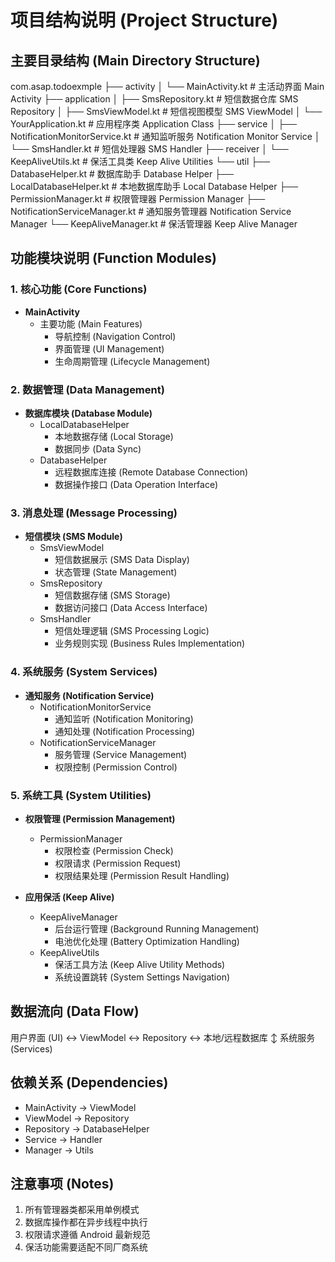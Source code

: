 <!--
 * @Description: 
 * @Author: Manda
 * @Version: 
 * @Date: 2025-03-16 16:50:53
 * @LastEditors: Manda
 * @LastEditTime: 2025-03-16 17:15:25
-->
# 项目结构说明 (Project Structure)

## 主要目录结构 (Main Directory Structure) 

com.asap.todoexmple
├── activity
│ └── MainActivity.kt # 主活动界面  Main Activity
├── application
│ ├── SmsRepository.kt # 短信数据仓库  SMS Repository
│ ├── SmsViewModel.kt # 短信视图模型  SMS ViewModel
│ └── YourApplication.kt # 应用程序类  Application Class
├── service
│ ├── NotificationMonitorService.kt # 通知监听服务  Notification Monitor Service
│ └── SmsHandler.kt # 短信处理器  SMS Handler
├── receiver
│ └── KeepAliveUtils.kt # 保活工具类  Keep Alive Utilities
└── util
├── DatabaseHelper.kt # 数据库助手  Database Helper
├── LocalDatabaseHelper.kt # 本地数据库助手  Local Database Helper
├── PermissionManager.kt # 权限管理器  Permission Manager
├── NotificationServiceManager.kt # 通知服务管理器  Notification Service Manager
└── KeepAliveManager.kt # 保活管理器  Keep Alive Manager


## 功能模块说明 (Function Modules)

### 1. 核心功能 (Core Functions)
- **MainActivity** 
  - 主要功能 (Main Features)
    - 导航控制 (Navigation Control)
    - 界面管理 (UI Management)
    - 生命周期管理 (Lifecycle Management)
  
### 2. 数据管理 (Data Management)
- **数据库模块 (Database Module)**
  - LocalDatabaseHelper
    - 本地数据存储 (Local Storage)
    - 数据同步 (Data Sync)
  - DatabaseHelper
    - 远程数据库连接 (Remote Database Connection)
    - 数据操作接口 (Data Operation Interface)

### 3. 消息处理 (Message Processing)
- **短信模块 (SMS Module)**
  - SmsViewModel
    - 短信数据展示 (SMS Data Display)
    - 状态管理 (State Management)
  - SmsRepository
    - 短信数据存储 (SMS Storage)
    - 数据访问接口 (Data Access Interface)
  - SmsHandler
    - 短信处理逻辑 (SMS Processing Logic)
    - 业务规则实现 (Business Rules Implementation)

### 4. 系统服务 (System Services)
- **通知服务 (Notification Service)**
  - NotificationMonitorService
    - 通知监听 (Notification Monitoring)
    - 通知处理 (Notification Processing)
  - NotificationServiceManager
    - 服务管理 (Service Management)
    - 权限控制 (Permission Control)

### 5. 系统工具 (System Utilities)
- **权限管理 (Permission Management)**
  - PermissionManager
    - 权限检查 (Permission Check)
    - 权限请求 (Permission Request)
    - 权限结果处理 (Permission Result Handling)

- **应用保活 (Keep Alive)**
  - KeepAliveManager
    - 后台运行管理 (Background Running Management)
    - 电池优化处理 (Battery Optimization Handling)
  - KeepAliveUtils
    - 保活工具方法 (Keep Alive Utility Methods)
    - 系统设置跳转 (System Settings Navigation)

## 数据流向 (Data Flow)

用户界面 (UI) ↔ ViewModel ↔ Repository ↔ 本地/远程数据库
↕
系统服务 (Services)

## 依赖关系 (Dependencies)
- MainActivity → ViewModel
- ViewModel → Repository
- Repository → DatabaseHelper
- Service → Handler
- Manager → Utils

## 注意事项 (Notes)
1. 所有管理器类都采用单例模式
2. 数据库操作都在异步线程中执行
3. 权限请求遵循 Android 最新规范
4. 保活功能需要适配不同厂商系统

